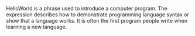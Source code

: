 HelloWorld is a phrase used to introduce a computer program. The expression describes how to demonstrate programming language syntax or show that a language works. It is often the first program people write when learning a new language.
